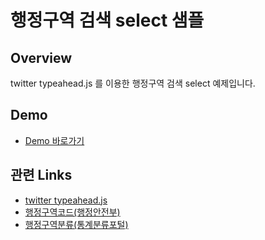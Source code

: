 # 행정구역 검색 select 샘플

## Overview
twitter typeahead.js 를 이용한 행정구역 검색 select 예제입니다.

## Demo
 * [Demo 바로가기](https://namumap.github.io/select_area/)

## 관련 Links
 * [twitter typeahead.js](https://twitter.github.io/typeahead.js/)
 * [행정구역코드(행정안전부)](https://www.mois.go.kr/frt/bbs/type001/commonSelectBoardList.do?bbsId=BBSMSTR_000000000052)
 * [행정구역분류(통계분류포털)](https://kssc.kostat.go.kr:8443/ksscNew_web/kssc/main/main.do?gubun=1)

